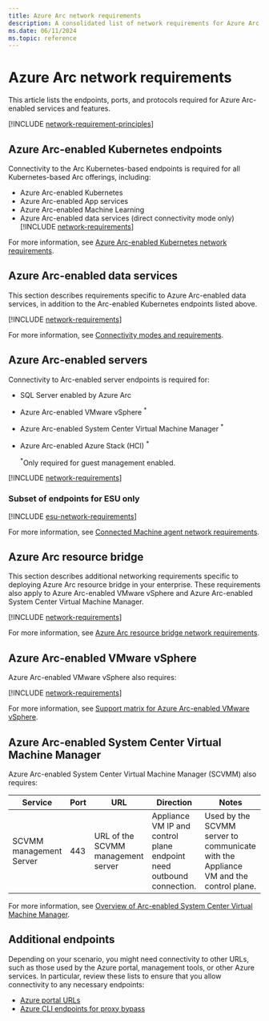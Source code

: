 ```yaml
---
title: Azure Arc network requirements
description: A consolidated list of network requirements for Azure Arc features and Azure Arc-enabled services. Lists endpoints, ports, and protocols.
ms.date: 06/11/2024
ms.topic: reference
---
```


# Azure Arc network requirements

This article lists the endpoints, ports, and protocols required for Azure Arc-enabled services and features.

[!INCLUDE [network-requirement-principles](includes/network-requirement-principles.md)]

## Azure Arc-enabled Kubernetes endpoints

Connectivity to the Arc Kubernetes-based endpoints is required for all Kubernetes-based Arc offerings, including:

- Azure Arc-enabled Kubernetes
- Azure Arc-enabled App services
- Azure Arc-enabled Machine Learning
- Azure Arc-enabled data services (direct connectivity mode only)
[!INCLUDE [network-requirements](kubernetes/includes/network-requirements.md)]

For more information, see [Azure Arc-enabled Kubernetes network requirements](kubernetes/network-requirements.md).

## Azure Arc-enabled data services

This section describes requirements specific to Azure Arc-enabled data services, in addition to the Arc-enabled Kubernetes endpoints listed above.

[!INCLUDE [network-requirements](data/includes/network-requirements.md)]

For more information, see [Connectivity modes and requirements](data/connectivity.md).

## Azure Arc-enabled servers

Connectivity to Arc-enabled server endpoints is required for:

- SQL Server enabled by Azure Arc
- Azure Arc-enabled VMware vSphere <sup>*</sup>
- Azure Arc-enabled System Center Virtual Machine Manager <sup>*</sup>
- Azure Arc-enabled Azure Stack (HCI) <sup>*</sup>

   <sup>*</sup>Only required for guest management enabled.

[!INCLUDE [network-requirements](servers/includes/network-requirements.md)]

### Subset of endpoints for ESU only

[!INCLUDE [esu-network-requirements](servers/includes/esu-network-requirements.md)]

For more information, see [Connected Machine agent network requirements](servers/network-requirements.md).

## Azure Arc resource bridge

This section describes additional networking requirements specific to deploying Azure Arc resource bridge in your enterprise. These requirements also apply to Azure Arc-enabled VMware vSphere and Azure Arc-enabled System Center Virtual Machine Manager.

[!INCLUDE [network-requirements](resource-bridge/includes/network-requirements.md)]

For more information, see [Azure Arc resource bridge network requirements](resource-bridge/network-requirements.md).

## Azure Arc-enabled VMware vSphere

Azure Arc-enabled VMware vSphere also requires:

[!INCLUDE [network-requirements](vmware-vsphere/includes/network-requirements.md)]

For more information, see [Support matrix for Azure Arc-enabled VMware vSphere](vmware-vsphere/support-matrix-for-arc-enabled-vmware-vsphere.md).

## Azure Arc-enabled System Center Virtual Machine Manager

Azure Arc-enabled System Center Virtual Machine Manager (SCVMM) also requires:

| **Service** | **Port** | **URL** | **Direction** | **Notes**|
| --- | --- | --- | --- | --- |
| SCVMM management Server | 443 | URL of the SCVMM management server | Appliance VM IP and control plane endpoint need outbound connection. | Used by the SCVMM server to communicate with the Appliance VM and the control plane. |

For more information, see [Overview of Arc-enabled System Center Virtual Machine Manager](system-center-virtual-machine-manager/overview.md).

## Additional endpoints

Depending on your scenario, you might need connectivity to other URLs, such as those used by the Azure portal, management tools, or other Azure services. In particular, review these lists to ensure that you allow connectivity to any necessary endpoints:

- [Azure portal URLs](../azure-portal/azure-portal-safelist-urls.md)
- [Azure CLI endpoints for proxy bypass](/cli/azure/azure-cli-endpoints)

